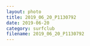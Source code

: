 ```yaml
---
layout: photo
title: 2019_06_20_P1130792
date: 2019-06-20
category: surfclub
filename: 2019_06_20_P1130792
---
```

